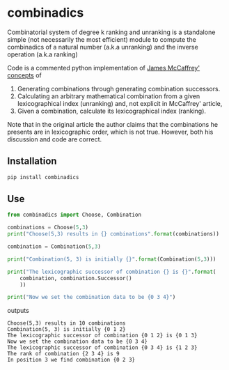 # combinadics
Combinatorial system of degree k ranking and unranking is a standalone simple (not necessarily the most efficient) module to compute the combinadics of a natural number (a.k.a unranking) and the inverse operation (a.k.a ranking)

Code is a commented python implementation of [James McCaffrey' concepts](https://docs.microsoft.com/en-us/archive/msdn-magazine/2004/july/using-combinations-to-improve-your-software-test-case-generation) of
1. Generating combinations through generating combination successors.
2. Calculating an arbitrary mathematical combination from a given lexicographical index (unranking) and, not explicit in McCaffrey' article,
2. Given a combination, calculate its lexicographical index (ranking).
 
Note that in the original article the author claims that the combinations he
presents are in lexicographic order, which is not true. However, both his
discussion and code are correct.

## Installation

```python
pip install combinadics
```

## Use

```python
from combinadics import Choose, Combination

combinations = Choose(5,3)
print("Choose(5,3) results in {} combinations".format(combinations))

combination = Combination(5,3)

print("Combination(5, 3) is initially {}".format(Combination(5,3)))

print("The lexicographic successor of combination {} is {}".format(
    combination, combination.Successor()
    ))

print("Now we set the combination data to be {0 3 4}")
```
outputs
```
Choose(5,3) results in 10 combinations
Combination(5, 3) is initially {0 1 2}
The lexicographic successor of combination {0 1 2} is {0 1 3}
Now we set the combination data to be {0 3 4}
The lexicographic successor of combination {0 3 4} is {1 2 3}
The rank of combination {2 3 4} is 9
In position 3 we find combination {0 2 3}
```
